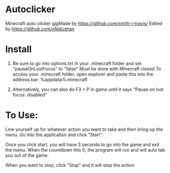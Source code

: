 # Autoclicker
Minecraft auto clicker
[pip](https://pip.pypa.io/en/stable/)Made by https://github.com/smith-j-travis/
Edited by https://github.com/xNidushan

# Install
1) Be sure to go into options.txt in your .minecraft folder and set "pauseOnLostFocus" to "false"
Must be done with Minecraft closed
To access your .minecraft folder, open explorer and paste this into the address bar:  %appdata%\.minecraft

2) Alternatively, you can also do F3 + P in game until it says "Pause on lost focus: disabled"

# To Use:
Line yourself up for whatever action you want to take and then bring up the menu. Go into the application and click "Start".

Once you click start, you will have 3 seconds to go into the game and exit the menu. When the countdown hits 0, the program will run and will auto tab you out of the game.

When you want to stop, click "Stop" and it will stop the action.
